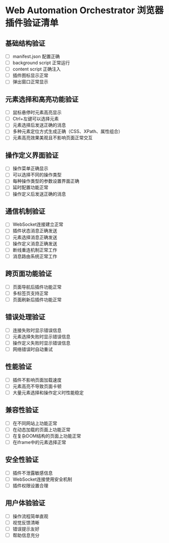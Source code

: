 # Web Automation Orchestrator 浏览器插件验证清单

## 基础结构验证

- [ ] manifest.json 配置正确
- [ ] background script 正常运行
- [ ] content script 正确注入
- [ ] 插件图标显示正常
- [ ] 弹出窗口正常显示

## 元素选择和高亮功能验证

- [ ] 鼠标悬停时元素高亮显示
- [ ] Ctrl+左键可以选择元素
- [ ] 元素选择后发送正确的消息
- [ ] 多种元素定位方式生成正确（CSS、XPath、属性组合）
- [ ] 元素高亮效果美观且不影响页面正常交互

## 操作定义界面验证

- [ ] 操作菜单正确显示
- [ ] 可以选择不同的操作类型
- [ ] 每种操作类型的参数设置界面正确
- [ ] 延时配置功能正常
- [ ] 操作定义后发送正确的消息

## 通信机制验证

- [ ] WebSocket连接建立正常
- [ ] 插件状态消息正确发送
- [ ] 元素选择消息正确发送
- [ ] 操作定义消息正确发送
- [ ] 断线重连机制正常工作
- [ ] 消息路由系统正常工作

## 跨页面功能验证

- [ ] 页面导航后插件功能正常
- [ ] 多标签页支持正常
- [ ] 页面刷新后插件功能正常

## 错误处理验证

- [ ] 连接失败时显示错误信息
- [ ] 元素选择失败时显示错误信息
- [ ] 操作定义失败时显示错误信息
- [ ] 网络错误时自动重试

## 性能验证

- [ ] 插件不影响页面加载速度
- [ ] 元素高亮不导致页面卡顿
- [ ] 大量元素选择和操作定义时性能稳定

## 兼容性验证

- [ ] 在不同网站上功能正常
- [ ] 在动态加载的页面上功能正常
- [ ] 在复杂DOM结构的页面上功能正常
- [ ] 在iframe中的元素选择正常

## 安全性验证

- [ ] 插件不泄露敏感信息
- [ ] WebSocket连接使用安全机制
- [ ] 插件权限设置合理

## 用户体验验证

- [ ] 操作流程简单直观
- [ ] 视觉反馈清晰
- [ ] 错误提示友好
- [ ] 帮助信息充分